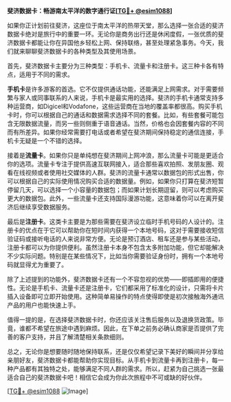 **斐济数据卡：畅游南太平洋的数字通行证[[TG💪+ @esim1088](https://t.me/s/esim1088)]**

如果你正计划前往斐济，这座位于南太平洋的热带天堂，那么选择一张合适的斐济数据卡绝对是旅行中的重要一环。无论你是商务出行还是休闲度假，一张优质的斐济数据卡都能让你在异国他乡轻松上网、保持联络，甚至处理紧急事务。今天，我们就来聊聊斐济数据卡的各种类型及其使用场景。

首先，斐济数据卡主要分为三种类型：手机卡、流量卡和注册卡。这三种卡各有特点，适用于不同的需求。

**手机卡**是许多游客的首选。它不仅提供通话功能，还能满足上网需求。对于需要频繁与家人或同事联系的人来说，手机卡是最实用的选择。斐济的手机卡通常支持多种运营商，如Digicel和Vodafone，这些运营商在当地的覆盖率都很高。购买手机卡时，你可以根据自己的通话和数据需求选择不同的套餐。比如，有些套餐可能包含无限数据流量，而另一些则侧重于语音通话。当然，价格也会因套餐内容的不同而有所差异。如果你经常需要打电话或者希望在斐济期间保持稳定的通信连接，手机卡无疑是一个不错的选择。

接着是**流量卡**。如果你只是单纯想在斐济期间上网冲浪，那么流量卡可能是更适合你的选项。流量卡专注于提供高速互联网接入，适合那些喜欢拍照、发朋友圈、观看在线视频或者使用社交媒体的人群。斐济的流量卡通常以数据包的形式出售，你可以根据自己的实际使用情况购买合适的数据量。例如，如果你只打算在斐济短暂停留几天，可以选择一个小容量的数据包；而如果计划长期逗留，则可以考虑购买更大的数据包。此外，一些流量卡还支持国际漫游功能，这意味着你可以在离开斐济后继续享受数据服务。

最后是**注册卡**。这类卡主要是为那些需要在斐济设立临时手机号码的人设计的。注册卡的优点在于它可以帮助你在短时间内获得一个本地号码，这对于需要接收短信验证码或接听电话的人来说非常方便。无论是预订酒店、租车还是参与某些活动，注册卡都可以为你提供便利。虽然注册卡本身不包含太多附加功能，但它却能解决不少实际问题。特别是在某些情况下，比如当你需要验证身份时，拥有一个本地号码就显得尤为重要了。

除了上述提到的功能外，斐济数据卡还有一个不容忽视的优势——即插即用的便捷性。无论是手机卡、流量卡还是注册卡，它们都采用了标准化的设计，只需将卡片插入设备即可立即开始使用。这种简单易操作的特点使得即使是初次接触海外通讯产品的用户也能快速上手。

值得一提的是，在选择斐济数据卡时，你还应该关注售后服务以及退换货政策。毕竟，谁都不希望在旅途中遇到麻烦。因此，在下单之前务必确认商家是否提供了完善的客户支持，并且了解清楚相关条款细则。

总之，无论你是想要随时随地保持联系，还是仅仅希望记录下美好的瞬间并分享给亲朋好友，斐济数据卡都能帮助你实现目标。从手机卡到流量卡再到注册卡，每一种产品都有其独特之处，能够满足不同人群的需求。所以，赶紧为自己挑选一张最适合自己的斐济数据卡吧！相信它会成为你此次旅程中不可或缺的好伙伴。

[[TG💪+ @esim1088](https://t.me/s/esim1088) ![Image](https://i.postimg.cc/4NQfJmqS/Snipaste-2025-05-13-00-14-12.png)]
